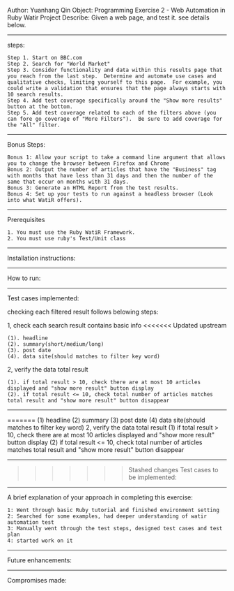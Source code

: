 
Author: Yuanhang Qin
Object: Programming Exercise 2 - Web Automation in Ruby Watir
Project Describe:
    Given a web page, and test it. see details below.
*********************************************************
steps:

    Step 1. Start on BBC.com
    Step 2. Search for "World Market"
    Step 3. Consider functionality and data within this results page that you reach from the last step.  Determine and automate use cases and qualitative checks, limiting yourself to this page.  For example, you could write a validation that ensures that the page always starts with 10 search results.
    Step 4. Add test coverage specifically around the "Show more results" button at the bottom.
    Step 5. Add test coverage related to each of the filters above (you can fore go coverage of "More Filters").  Be sure to add coverage for the "All" filter.

**********************************************************

Bonus Steps:

    Bonus 1: Allow your script to take a command line argument that allows you to change the browser between Firefox and Chrome 
    Bonus 2: Output the number of articles that have the "Business" tag with months that have less than 31 days and then the number of the same that occur on months with 31 days.
    Bonus 3: Generate an HTML Report from the test results.
    Bonus 4: Set up your tests to run against a headless browser (Look into what WatiR offers).

*********************************************************
Prerequisites

    1. You must use the Ruby WatiR Framework. 
    2. You must use ruby's Test/Unit class 

*********************************************************

Installation instructions:

*********************************************************
How to run:

*********************************************************
Test cases implemented:

checking each filtered result follows belowing steps:

1, check each search result contains basic info
<<<<<<< Updated upstream

    (1). headline
    (2). summary(short/medium/long)
    (3). post date
    (4). data site(should matches to filter key word)
    
2, verify the data total result

    (1). if total result > 10, check there are at most 10 articles displayed and "show more result" button display
    (2). if total result <= 10, check total number of articles matches total result and "show more result" button disappear
    
********************************************************

=======
    (1) headline
    (2) summary
    (3) post date
    (4) data site(should matches to filter key word)
2, verify the data total result
    (1) if total result > 10, check there are at most 10 articles displayed and "show more result" button display
    (2) if total result <= 10, check total number of articles matches total result and "show more result" button disappear
******************************************************************************************************************************************
>>>>>>> Stashed changes
Test cases to be implemented:

********************************************************

A brief explanation of your approach in completing this exercise:

    1: Went through basic Ruby tutorial and finished environment setting
    2: Searched for some examples, had deeper understanding of watir automation test
    3: Manually went through the test steps, designed test cases and test plan
    4: started work on it


********************************************************
Future enhancements:

********************************************************
Compromises made:

